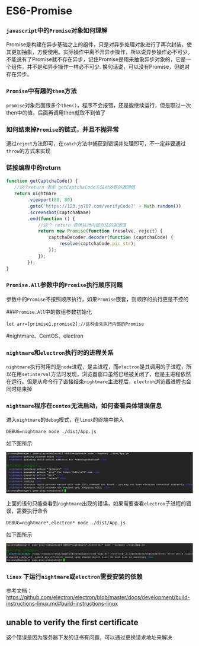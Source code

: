 # ES6-Promise
### `javascript`中的`Promise`对象如何理解
Promise是构建在异步基础之上的组件，只是对异步处理对象进行了再次封装，使其更加抽象，方便使用。实际操作中离不开异步操作，所以说异步操作必不可少，不能说有了Promise就不存在异步，记住Promise是用来抽象异步对象的，它是一个组件，并不是和异步操作一样必不可少. 换句话说，可以没有Promise，但绝对存在异步。

### `Promise`中有趣的`then`方法
`promise`对象后面跟多个`then()`，程序不会报错，还是能继续运行，但是取过一次then中的值，后面再调用then就取不到值了

### 如何结束掉`Promise`的链式，并且不抛异常
通过`reject`方法即可，在`catch`方法中捕获到错误并处理即可，不一定非要通过`throw`的方式来实现

### 链接编程中的return
```javascript
function getCaptchaCode() {
   //这个return 表示 getCaptchaCode方法对外界的返回值
   return nightmare
        .viewport(80, 80)
        .goto('https://123.jn707.com/verifyCode?' + Math.random())
        .screenshot(captchaName)
        .end(function () {
            //这个 return 表示执行内部方法的返回值
            return new Promise(function (resolve, reject) {
                captchaDecoder.decoder(function (captchaCode) {
                    resolve(captchaCode.pic_str);
                });
            });
        });
}
```
### `Promise.All`参数中的`Promise`执行顺序问题
参数中的`Promise`不按照顺序执行，如果`Promise`嵌套，则顺序的执行更是不控的

###`Promise.All`中的数组参数初始化

```
let arr=[primise1,promise2];//这种会先执行内部的Promise
```




#nightmare、CentOS、electron
### `nightmare`和`electron`执行时的进程关系

`nightmare`执行时用的是`node`进程，是主进程，而`electron`是其调用的子进程，所以在用`setinterval`方法时发现，浏览器窗口虽然已经被关闭了，但是主进程依然在运行。但是从命令行了直接结束`nightmare`主进程后，`electron`浏览器进程也会同时结束掉

### `nightmare`程序在`centos`无法启动，如何查看具体错误信息

进入`nightmare`的`debug`模式，在`linux`的终端中输入

```shell
DEBUG=nightmare node ./dist/App.js
```

如下图所示

![debug模式](./img/app_start_failed.png)

上面的语句只能查看到`nightmare`出现的错误，如果需要查看`electron`子进程的错误，需要执行命令

```shell
DEBUG=nightmare*,electron* node ./dist/App.js
```

如下图所示

![错误](./img/app_start_electron_error.png)

### `linux` 下运行`nightmare`或`electron`需要安装的依赖

参考文档：<https://github.com/electron/electron/blob/master/docs/development/build-instructions-linux.md#build-instructions-linux>

## unable to verify the first certificate

这个错误是因为服务器下发的证书有问题，可以通过更换请求地址来解决